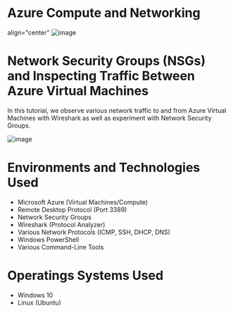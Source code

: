 # **Azure Compute and Networking**

align="center" ![image](https://github.com/Domenick-Ranfone/Wireshark/assets/138722554/645b0330-16a9-4fda-bd63-34709cfb74d0)

# **Network Security Groups (NSGs) and Inspecting Traffic Between Azure Virtual Machines**
  In this tutorial, we observe various network traffic to and from Azure Virtual Machines with Wireshark as well as experiment with Network Security Groups.

![image](https://github.com/Domenick-Ranfone/Wireshark/assets/138722554/0abf6952-9cd3-4cd8-95b8-0ae1d40aca80)

# **Environments and Technologies Used**
 - Microsoft Azure (Virtual Machines/Compute)
 - Remote Desktop Protocol (Port 3389) 
 - Network Security Groups 
 - Wireshark (Protocol Analyzer)
 - Various Network Protocols (ICMP, SSH, DHCP, DNS)
 - Windows PowerShell
 - Various Command-Line Tools

# **Operatings Systems Used**
 - Windows 10
 - Linux (Ubuntu)

